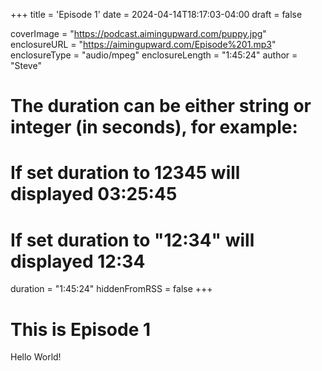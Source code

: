 +++
title = 'Episode 1'
date = 2024-04-14T18:17:03-04:00
draft = false

coverImage = "https://podcast.aimingupward.com/puppy.jpg"
enclosureURL = "https://aimingupward.com/Episode%201.mp3"
enclosureType = "audio/mpeg"
enclosureLength = "1:45:24"
author = "Steve"
# The duration can be either string or integer (in seconds), for example:
# If set duration to 12345 will displayed 03:25:45
# If set duration to "12:34" will displayed 12:34
duration = "1:45:24"
hiddenFromRSS = false
+++

# This is Episode 1

Hello World!